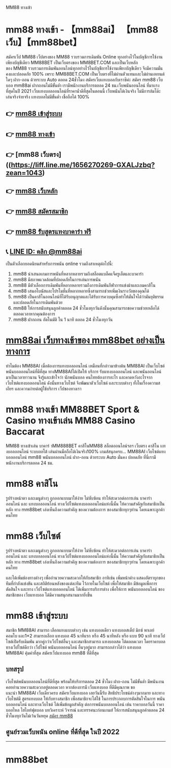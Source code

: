 MM88 ทางเข้า

# mm88 ทางเข้า - 【mm88ai】 【mm88 เว็บ】【mm88bet】

สมัครเว็ป MM88 เว็ปตรงของ MM88 รวบรวมการเดิมพัน Online ทุกอย่างไว้ในบัญชีการใช้งานเพียงบัญชีเดียว MM88BET เป็นเว็บตรงของ MM8BET.COM และเป็นเว็บหลักของ MM88 รวบรวมการเดิมพันออนไลน์ทุกอย่างไว้ในบัญชีการใช้งานเพียงบัญชีเดียว จึงมีความมั่นคงเเละปลอดภัย 100% เพราะ MM88BET.COM เป็นเว็บตรงที่ไม่ผ่านตัวแทนเเละไม่ผ่านเอเยนต์ใดๆ ฝาก-ถอน ด้วยระบบ Auto
ตลอด 24ชั่วโมง สมัครเว็บเเทงบอลกับเราซิค่ะ สมัคร mm88 เว็บบอล mm88ai ฝากถอนไม่มีขั้นต่ำ เรามีพนักงานบริการตลอด 24 ชม.เว็บพนันออนไลน์ ที่มาเเรงที่สุดในปี 2021 เว็บเเทงบอลออนไลน์ที่ราคาน้ำดีที่สุดในตอนนี้ เว็บพนันได้เงินจริง ไม่มีการล้มโต๊ะ เล่นจริงจ่ายจริง เเทงบอลไม่มีขั้นต่ำ เชื่อถือได้ 100%



## 👉 [mm88 เข้าสู่ระบบ](https://liff.line.me/1656270269-GXALJzbq?zean=1043)

## 👉 [mm88 ทางเข้า](https://liff.line.me/1656270269-GXALJzbq?zean=1043)

## 👉 [mm88 เว็บตรง]((https://liff.line.me/1656270269-GXALJzbq?zean=1043)

## 👉 [mm88 เว็บหลัก](https://liff.line.me/1656270269-GXALJzbq?zean=1043)

## 👉 [mm88 สมัครสมาชิก](https://liff.line.me/1656270269-GXALJzbq?zean=1043)

## 👉 [mm88 รับสูตรแทงบาคาร่า ฟรี](https://liff.line.me/1656270269-GXALJzbq?zean=1043)

## 📞 [LINE ID: คลิก @mm88ai](https://line.me/R/ti/p/%40036ekxot)

เป็นตัวเลือกยอดนิยมสําหรับการพนัน online รวมถึงสาเหตุต่อไปนี้:

1. mm88 นําเสนอเกมการพนันที่หลากหลายรวมถึงสล็อตแบล็คแจ็ครูเล็ตและบาคาร่า
2. mm88 มีสภาพแวดล้อมที่ปลอดภัยในการเล่นการพนัน
3. mm88 มีตัวเลือกการเดิมพันที่หลากหลายรวมถึงการเดิมพันกีฬาการแข่งม้าและเกมคาสิโน
4. mm88 เสนอโบนัสและโปรโมชั่นที่หลากหลายซึ่งสามารถช่วยเพิ่มเงินรางวัลของคุณได้
5. mm88 เป็นคาสิโนออนไลน์ที่ได้รับอนุญาตและได้รับการควบคุมซึ่งทําให้มั่นใจได้ว่ามันยุติธรรมและปลอดภัยในการเดิมพันด้วย
6. mm88 ให้การสนับสนุนลูกค้าตลอด 24 ชั่วโมงทุกวันดังนั้นคุณสามารถขอความช่วยเหลือได้ตลอดเวลาหากคุณต้องการ
7. mm88 ฝากถอน อัตโนมัติ ใน 1 นาที ตลอด 24 ชั่วโมงทุกวัน

# [mm88ai เว็บทางเข้าของ mm88bet อย่างเป็นทางการ](https://liff.line.me/1656270269-GXALJzbq?zean=1043)

ทำไมต้อง MM88AI เมื่อต้องการแทงบอลออนไลน์
เหมือนที่กล่าวมาข้างต้น MM88AI เป็นเว็บไซต์พนันบอลออนไลน์ที่ดีที่สุด ทางMM88AIได้เปิดให้ บริการ รับแทงบอลออนไลน์ และพนันออนไลน์ มาเป็นเวลายาวนาน จึงรู้และเข้าใจว่า นักพนันบอล คนไทยต้องการอะไร และคาดหวังอะไรจาก เว็บไซต์แทงบอลออนไลน์ ดังนั้นทางเว็บไซต์ จึงพัฒนาตัวเว็บไซต์ และระบบต่างๆ ทั้งในเรื่องความสเถียร และความง่ายต่อผู้ใช้บริการ เว็ปของทางเรา

# mm88 ทางเข้า MM88BET Sport & Casino ทางเข้าเล่น MM88 Casino Baccarat

MM88 ทางเข้าเล่น บาคาร่ าMM888BET คาสิโนMM88 สล็อตออนไลน์ฯลฯ เว็บตรง คาสิโน เเทงบอลออนไลน์ ระบบออโต้ เล่นผ่านมือถือได้เงินจริง100% เกมส์สนุกครบ... MM88AI เว็บไซต์แทงบอลออนไลน์ mm88 พนันบอลออนไลน์ ฝาก-ถอน ด้วยระบบ Auto มั่นคง ปลอดภัย ที่นี่เรามีพนักงานบริการตลอด 24 ชม.

# mm88 คาสิโน

รูปร่างหน้าตา และเมนูต่างๆ ถูกออกแบบมาให้ง่าย ไม่ซับซ้อน ทำให้สะดวกต่อการเล่น บาคาร่า ออนไลน์ และ แทงบอลออนไลน์ ทางเว็ปไซต์แทงบอลออนไลน์แห่งนี้นั้น ให้ความสำคัญกับสมาชิกเป็นหลัก ทาง mm88bet เล่งเห็นถึงความสำคัญ ของความต้องการ ของสมาชิกทุกๆท่าน โดยเฉพาะลูกค้าคนไทย

# mm88 เว็บไซต์

รูปร่างหน้าตา และเมนูต่างๆ ถูกออกแบบมาให้ง่าย ไม่ซับซ้อน ทำให้สะดวกต่อการเล่น บาคาร่า ออนไลน์ และ แทงบอลออนไลน์ ทางเว็ปไซต์แทงบอลออนไลน์แห่งนี้นั้น ให้ความสำคัญกับสมาชิกเป็นหลัก ทาง mm88bet เล่งเห็นถึงความสำคัญ ของความต้องการ ของสมาชิกทุกๆท่าน โดยเฉพาะลูกค้าคนไทย

และได้เพิ่มช่องทางต่างๆ เพื่ออำนวยความสะดวกให้กับสมาชิก อาทิเช่น เพิ่มหน้าต่าง แสดงอัตราบุกของทีมที่กำลังแข่งขัน และสถิติย้อนหลังของแต่ละทีม ไว้ภายในเว็บไซต์ เพื่อให้สมาชิก มีข้อมูลเพื่อการตัดสินใจ และทาง เว็ปไซต์แทงบอลออนไลน์ ได้เพิ่มการบริการต่าง เพื่อให้การ พนันบอลออนไลน์ ของสมาชิกของ เว็บแทงบอล ได้มีความสนุกสนานมากยิ่งขึ้น

# mm88 เข้าสู่ระบบ

สมาชิก MM88AI สามารถ เลือกแทงแบบต่างๆ เช่น แทงบอลเดียว แทงบอลสเต็ป มิกซ์ พาเลย์ คอมโบ และ1×2 สามารถเลือก แทงบอล 45 นาทีแรก หรือ 45 นาทีหลัง หรือ แบบ 90 นาที ทางเว็ปไซต์เปิดรับเดิมพัน มากคู่กว่าเว็ปไซต์อื่นๆ และสมาชิกสามารถ แทงบอลสด ได้ตลอดเวลา โดยราคาบอลทางเว็ปไซต์ดีกว่า เว็ปไซต์ พนันบอลออนไลน์ อื่นๆอยู่มาก สามารถกล่าวได้ว่า แทงบอล MM88AI คุ้มค่าที่สุด สมัครเว็ปแทงบอล mm88 ที่ดีที่สุด


## บทสรุป

เว็บไซต์พนันบอลออนไลน์ที่ดีที่สุด พร้อมให้บริการตลอด 24 ชั่วโมง ฝาก-ถอน ไม่มีขั้นต่ำ มีพนันงานคอยอำนวยความสะดวกอยู่ตลอดเวลา หากต้องการมี เว็บแทงบอล ที่ดีมีคุณภาพ ขอแนะนำ MM88AI เว็บเดียวครบ สมัครเว็บแทงบอล เลยวันนี้รับ สิทธิประโยชน์ต่างๆมากมาย และทางเว็บไซต์มี สูตรแทงบอล ให้กับทางสมาชิก เพื่อสมาชิกจะได้ใช้ ในการประกอบการตัดสินใจในการ พนันบอลออนไลน์ และทางเว็บไซต์ ได้เพิ่มข้อมูลสำคัญ ต่อการพนันบอลออนไลน์ เช่น ราคาบอลวันนี้ ราคาบอลไหล ไฮไลท์ฟุตบอล บทวิเคราะห์ วิจารณ์ และทรรศนะก่อนเกมส์
ให้การสนับสนุนลูกค้าตลอด 24 ชั่วโมงทุกวันไม่เว้นวันหยุด [สมัคร mm88](https://acc.mm88ai.com/register/?zean=1042)

## ศูนย์รวมเว็บพนัน online ที่ดีที่สุด ในปี 2022

---
# mm88bet